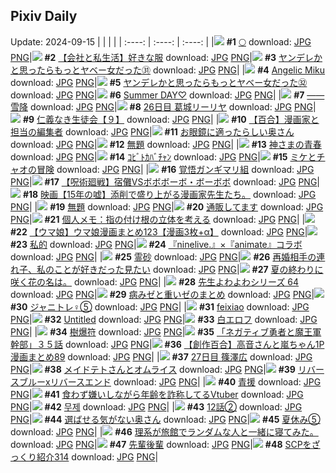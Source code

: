 ## Pixiv Daily
Update: 2024-09-15
|      |      |      |
| :----: | :----: | :----: |
|![](https://pixiv.microyu.workers.dev/c/240x480/img-master/img/2024/09/13/00/11/35/122378159_p0_master1200.jpg) **#1** [🌕](https://www.pixiv.net/artworks/122378159) download: [JPG](https://pixiv.microyu.workers.dev/img-original/img/2024/09/13/00/11/35/122378159_p0.jpg) [PNG](https://pixiv.microyu.workers.dev/img-original/img/2024/09/13/00/11/35/122378159_p0.png)|![](https://pixiv.microyu.workers.dev/c/240x480/img-master/img/2024/09/13/12/00/10/122388155_p0_master1200.jpg) **#2** [【会社と私生活】好きな服](https://www.pixiv.net/artworks/122388155) download: [JPG](https://pixiv.microyu.workers.dev/img-original/img/2024/09/13/12/00/10/122388155_p0.jpg) [PNG](https://pixiv.microyu.workers.dev/img-original/img/2024/09/13/12/00/10/122388155_p0.png)|![](https://pixiv.microyu.workers.dev/c/240x480/img-master/img/2024/09/13/00/01/52/122377749_p0_master1200.jpg) **#3** [ヤンデレかと思ったらもっとヤベー女だった㉛](https://www.pixiv.net/artworks/122377749) download: [JPG](https://pixiv.microyu.workers.dev/img-original/img/2024/09/13/00/01/52/122377749_p0.jpg) [PNG](https://pixiv.microyu.workers.dev/img-original/img/2024/09/13/00/01/52/122377749_p0.png)|
|![](https://pixiv.microyu.workers.dev/c/240x480/img-master/img/2024/09/14/00/00/39/122405298_p0_master1200.jpg) **#4** [Angelic Miku](https://www.pixiv.net/artworks/122405298) download: [JPG](https://pixiv.microyu.workers.dev/img-original/img/2024/09/14/00/00/39/122405298_p0.jpg) [PNG](https://pixiv.microyu.workers.dev/img-original/img/2024/09/14/00/00/39/122405298_p0.png)|![](https://pixiv.microyu.workers.dev/c/240x480/img-master/img/2024/09/14/00/01/28/122405428_p0_master1200.jpg) **#5** [ヤンデレかと思ったらもっとヤベー女だった㉜](https://www.pixiv.net/artworks/122405428) download: [JPG](https://pixiv.microyu.workers.dev/img-original/img/2024/09/14/00/01/28/122405428_p0.jpg) [PNG](https://pixiv.microyu.workers.dev/img-original/img/2024/09/14/00/01/28/122405428_p0.png)|![](https://pixiv.microyu.workers.dev/c/240x480/img-master/img/2024/09/14/13/11/30/122418719_p0_master1200.jpg) **#6** [Summer DAY♡](https://www.pixiv.net/artworks/122418719) download: [JPG](https://pixiv.microyu.workers.dev/img-original/img/2024/09/14/13/11/30/122418719_p0.jpg) [PNG](https://pixiv.microyu.workers.dev/img-original/img/2024/09/14/13/11/30/122418719_p0.png)|
|![](https://pixiv.microyu.workers.dev/c/240x480/img-master/img/2024/09/13/00/02/43/122377802_p0_master1200.jpg) **#7** [——雪降](https://www.pixiv.net/artworks/122377802) download: [JPG](https://pixiv.microyu.workers.dev/img-original/img/2024/09/13/00/02/43/122377802_p0.jpg) [PNG](https://pixiv.microyu.workers.dev/img-original/img/2024/09/13/00/02/43/122377802_p0.png)|![](https://pixiv.microyu.workers.dev/c/240x480/img-master/img/2024/09/13/07/18/05/122384377_p0_master1200.jpg) **#8** [26日目 葛城リーリヤ](https://www.pixiv.net/artworks/122384377) download: [JPG](https://pixiv.microyu.workers.dev/img-original/img/2024/09/13/07/18/05/122384377_p0.jpg) [PNG](https://pixiv.microyu.workers.dev/img-original/img/2024/09/13/07/18/05/122384377_p0.png)|![](https://pixiv.microyu.workers.dev/c/240x480/img-master/img/2024/09/14/11/03/19/122416145_p0_master1200.jpg) **#9** [仁義なき生徒会【９】](https://www.pixiv.net/artworks/122416145) download: [JPG](https://pixiv.microyu.workers.dev/img-original/img/2024/09/14/11/03/19/122416145_p0.jpg) [PNG](https://pixiv.microyu.workers.dev/img-original/img/2024/09/14/11/03/19/122416145_p0.png)|
|![](https://pixiv.microyu.workers.dev/c/240x480/img-master/img/2024/09/13/20/05/01/122397483_p0_master1200.jpg) **#10** [【百合】漫画家と担当の編集者](https://www.pixiv.net/artworks/122397483) download: [JPG](https://pixiv.microyu.workers.dev/img-original/img/2024/09/13/20/05/01/122397483_p0.jpg) [PNG](https://pixiv.microyu.workers.dev/img-original/img/2024/09/13/20/05/01/122397483_p0.png)|![](https://pixiv.microyu.workers.dev/c/240x480/img-master/img/2024/09/13/00/05/24/122377937_p0_master1200.jpg) **#11** [お眼鏡に適ったらしい奥さん](https://www.pixiv.net/artworks/122377937) download: [JPG](https://pixiv.microyu.workers.dev/img-original/img/2024/09/13/00/05/24/122377937_p0.jpg) [PNG](https://pixiv.microyu.workers.dev/img-original/img/2024/09/13/00/05/24/122377937_p0.png)|![](https://pixiv.microyu.workers.dev/c/240x480/img-master/img/2024/09/14/00/22/50/122406293_p0_master1200.jpg) **#12** [無題](https://www.pixiv.net/artworks/122406293) download: [JPG](https://pixiv.microyu.workers.dev/img-original/img/2024/09/14/00/22/50/122406293_p0.jpg) [PNG](https://pixiv.microyu.workers.dev/img-original/img/2024/09/14/00/22/50/122406293_p0.png)|
|![](https://pixiv.microyu.workers.dev/c/240x480/img-master/img/2024/09/13/19/42/23/122396742_p0_master1200.jpg) **#13** [神さまの青春](https://www.pixiv.net/artworks/122396742) download: [JPG](https://pixiv.microyu.workers.dev/img-original/img/2024/09/13/19/42/23/122396742_p0.jpg) [PNG](https://pixiv.microyu.workers.dev/img-original/img/2024/09/13/19/42/23/122396742_p0.png)|![](https://pixiv.microyu.workers.dev/c/240x480/img-master/img/2024/09/13/12/05/19/122388293_p0_master1200.jpg) **#14** [ｺﾋﾞﾄｶﾊﾞﾁｬﾝ](https://www.pixiv.net/artworks/122388293) download: [JPG](https://pixiv.microyu.workers.dev/img-original/img/2024/09/13/12/05/19/122388293_p0.jpg) [PNG](https://pixiv.microyu.workers.dev/img-original/img/2024/09/13/12/05/19/122388293_p0.png)|![](https://pixiv.microyu.workers.dev/c/240x480/img-master/img/2024/09/14/23/38/25/122435344_p0_master1200.jpg) **#15** [ミケとチャオの冒険](https://www.pixiv.net/artworks/122435344) download: [JPG](https://pixiv.microyu.workers.dev/img-original/img/2024/09/14/23/38/25/122435344_p0.jpg) [PNG](https://pixiv.microyu.workers.dev/img-original/img/2024/09/14/23/38/25/122435344_p0.png)|
|![](https://pixiv.microyu.workers.dev/c/240x480/img-master/img/2024/09/13/20/50/06/122398762_p0_master1200.jpg) **#16** [覚悟ガンギマリ組](https://www.pixiv.net/artworks/122398762) download: [JPG](https://pixiv.microyu.workers.dev/img-original/img/2024/09/13/20/50/06/122398762_p0.jpg) [PNG](https://pixiv.microyu.workers.dev/img-original/img/2024/09/13/20/50/06/122398762_p0.png)|![](https://pixiv.microyu.workers.dev/c/240x480/img-master/img/2024/09/14/11/00/10/122416071_p0_master1200.jpg) **#17** [【呪術廻戦】宿儺VSボボボーボ・ボーボボ](https://www.pixiv.net/artworks/122416071) download: [JPG](https://pixiv.microyu.workers.dev/img-original/img/2024/09/14/11/00/10/122416071_p0.jpg) [PNG](https://pixiv.microyu.workers.dev/img-original/img/2024/09/14/11/00/10/122416071_p0.png)|![](https://pixiv.microyu.workers.dev/c/240x480/img-master/img/2024/09/14/18/24/21/122425398_p0_master1200.jpg) **#18** [映画【15年の嘘】添削で盛り上がる漫画家先生たち。](https://www.pixiv.net/artworks/122425398) download: [JPG](https://pixiv.microyu.workers.dev/img-original/img/2024/09/14/18/24/21/122425398_p0.jpg) [PNG](https://pixiv.microyu.workers.dev/img-original/img/2024/09/14/18/24/21/122425398_p0.png)|
|![](https://pixiv.microyu.workers.dev/c/240x480/img-master/img/2024/09/14/19/20/39/122426922_p0_master1200.jpg) **#19** [無題](https://www.pixiv.net/artworks/122426922) download: [JPG](https://pixiv.microyu.workers.dev/img-original/img/2024/09/14/19/20/39/122426922_p0.jpg) [PNG](https://pixiv.microyu.workers.dev/img-original/img/2024/09/14/19/20/39/122426922_p0.png)|![](https://pixiv.microyu.workers.dev/c/240x480/img-master/img/2024/09/13/22/26/56/122402054_p0_master1200.jpg) **#20** [通販してます](https://www.pixiv.net/artworks/122402054) download: [JPG](https://pixiv.microyu.workers.dev/img-original/img/2024/09/13/22/26/56/122402054_p0.jpg) [PNG](https://pixiv.microyu.workers.dev/img-original/img/2024/09/13/22/26/56/122402054_p0.png)|![](https://pixiv.microyu.workers.dev/c/240x480/img-master/img/2024/09/14/06/00/05/122411758_p0_master1200.jpg) **#21** [個人メモ：指の付け根の立体を考える](https://www.pixiv.net/artworks/122411758) download: [JPG](https://pixiv.microyu.workers.dev/img-original/img/2024/09/14/06/00/05/122411758_p0.jpg) [PNG](https://pixiv.microyu.workers.dev/img-original/img/2024/09/14/06/00/05/122411758_p0.png)|
|![](https://pixiv.microyu.workers.dev/c/240x480/img-master/img/2024/09/13/00/01/21/122377693_p0_master1200.jpg) **#22** [【ウマ娘】ウマ娘漫画まとめ123【漫画3枚+α】](https://www.pixiv.net/artworks/122377693) download: [JPG](https://pixiv.microyu.workers.dev/img-original/img/2024/09/13/00/01/21/122377693_p0.jpg) [PNG](https://pixiv.microyu.workers.dev/img-original/img/2024/09/13/00/01/21/122377693_p0.png)|![](https://pixiv.microyu.workers.dev/c/240x480/img-master/img/2024/09/13/17/09/57/122393006_p0_master1200.jpg) **#23** [私的](https://www.pixiv.net/artworks/122393006) download: [JPG](https://pixiv.microyu.workers.dev/img-original/img/2024/09/13/17/09/57/122393006_p0.jpg) [PNG](https://pixiv.microyu.workers.dev/img-original/img/2024/09/13/17/09/57/122393006_p0.png)|![](https://pixiv.microyu.workers.dev/c/240x480/img-master/img/2024/09/14/00/01/20/122405412_p0_master1200.jpg) **#24** [『ninelive.』×『animate』コラボ](https://www.pixiv.net/artworks/122405412) download: [JPG](https://pixiv.microyu.workers.dev/img-original/img/2024/09/14/00/01/20/122405412_p0.jpg) [PNG](https://pixiv.microyu.workers.dev/img-original/img/2024/09/14/00/01/20/122405412_p0.png)|
|![](https://pixiv.microyu.workers.dev/c/240x480/img-master/img/2024/09/13/00/00/44/122377615_p0_master1200.jpg) **#25** [霊砂](https://www.pixiv.net/artworks/122377615) download: [JPG](https://pixiv.microyu.workers.dev/img-original/img/2024/09/13/00/00/44/122377615_p0.jpg) [PNG](https://pixiv.microyu.workers.dev/img-original/img/2024/09/13/00/00/44/122377615_p0.png)|![](https://pixiv.microyu.workers.dev/c/240x480/img-master/img/2024/09/14/20/28/38/122428812_p0_master1200.jpg) **#26** [再婚相手の連れ子、私のことが好きだった見たい](https://www.pixiv.net/artworks/122428812) download: [JPG](https://pixiv.microyu.workers.dev/img-original/img/2024/09/14/20/28/38/122428812_p0.jpg) [PNG](https://pixiv.microyu.workers.dev/img-original/img/2024/09/14/20/28/38/122428812_p0.png)|![](https://pixiv.microyu.workers.dev/c/240x480/img-master/img/2024/09/13/18/50/41/122395313_p0_master1200.jpg) **#27** [夏の終わりに咲く花の名は。](https://www.pixiv.net/artworks/122395313) download: [JPG](https://pixiv.microyu.workers.dev/img-original/img/2024/09/13/18/50/41/122395313_p0.jpg) [PNG](https://pixiv.microyu.workers.dev/img-original/img/2024/09/13/18/50/41/122395313_p0.png)|
|![](https://pixiv.microyu.workers.dev/c/240x480/img-master/img/2024/09/13/06/49/36/122384034_p0_master1200.jpg) **#28** [先生よわよわシリーズ 64](https://www.pixiv.net/artworks/122384034) download: [JPG](https://pixiv.microyu.workers.dev/img-original/img/2024/09/13/06/49/36/122384034_p0.jpg) [PNG](https://pixiv.microyu.workers.dev/img-original/img/2024/09/13/06/49/36/122384034_p0.png)|![](https://pixiv.microyu.workers.dev/c/240x480/img-master/img/2024/09/13/07/59/34/122384898_p0_master1200.jpg) **#29** [病みゼと重いゼのまとめ](https://www.pixiv.net/artworks/122384898) download: [JPG](https://pixiv.microyu.workers.dev/img-original/img/2024/09/13/07/59/34/122384898_p0.jpg) [PNG](https://pixiv.microyu.workers.dev/img-original/img/2024/09/13/07/59/34/122384898_p0.png)|![](https://pixiv.microyu.workers.dev/c/240x480/img-master/img/2024/09/13/19/26/10/122396295_p0_master1200.jpg) **#30** [ジャニトレ♀⑤](https://www.pixiv.net/artworks/122396295) download: [JPG](https://pixiv.microyu.workers.dev/img-original/img/2024/09/13/19/26/10/122396295_p0.jpg) [PNG](https://pixiv.microyu.workers.dev/img-original/img/2024/09/13/19/26/10/122396295_p0.png)|
|![](https://pixiv.microyu.workers.dev/c/240x480/img-master/img/2024/09/13/17/56/13/122393909_p0_master1200.jpg) **#31** [feixiao](https://www.pixiv.net/artworks/122393909) download: [JPG](https://pixiv.microyu.workers.dev/img-original/img/2024/09/13/17/56/13/122393909_p0.jpg) [PNG](https://pixiv.microyu.workers.dev/img-original/img/2024/09/13/17/56/13/122393909_p0.png)|![](https://pixiv.microyu.workers.dev/c/240x480/img-master/img/2024/09/14/00/01/04/122405384_p0_master1200.jpg) **#32** [Untitled](https://www.pixiv.net/artworks/122405384) download: [JPG](https://pixiv.microyu.workers.dev/img-original/img/2024/09/14/00/01/04/122405384_p0.jpg) [PNG](https://pixiv.microyu.workers.dev/img-original/img/2024/09/14/00/01/04/122405384_p0.png)|![](https://pixiv.microyu.workers.dev/c/240x480/img-master/img/2024/09/14/01/01/53/122407459_p0_master1200.jpg) **#33** [白エロフ](https://www.pixiv.net/artworks/122407459) download: [JPG](https://pixiv.microyu.workers.dev/img-original/img/2024/09/14/01/01/53/122407459_p0.jpg) [PNG](https://pixiv.microyu.workers.dev/img-original/img/2024/09/14/01/01/53/122407459_p0.png)|
|![](https://pixiv.microyu.workers.dev/c/240x480/img-master/img/2024/09/13/07/05/09/122384249_p0_master1200.jpg) **#34** [樹爆符](https://www.pixiv.net/artworks/122384249) download: [JPG](https://pixiv.microyu.workers.dev/img-original/img/2024/09/13/07/05/09/122384249_p0.jpg) [PNG](https://pixiv.microyu.workers.dev/img-original/img/2024/09/13/07/05/09/122384249_p0.png)|![](https://pixiv.microyu.workers.dev/c/240x480/img-master/img/2024/09/14/17/52/40/122424456_p0_master1200.jpg) **#35** [「ネガティブ勇者と魔王軍幹部」３５話](https://www.pixiv.net/artworks/122424456) download: [JPG](https://pixiv.microyu.workers.dev/img-original/img/2024/09/14/17/52/40/122424456_p0.jpg) [PNG](https://pixiv.microyu.workers.dev/img-original/img/2024/09/14/17/52/40/122424456_p0.png)|![](https://pixiv.microyu.workers.dev/c/240x480/img-master/img/2024/09/14/00/02/19/122405513_p0_master1200.jpg) **#36** [【創作百合】高音さんと嵐ちゃん1P漫画まとめ89](https://www.pixiv.net/artworks/122405513) download: [JPG](https://pixiv.microyu.workers.dev/img-original/img/2024/09/14/00/02/19/122405513_p0.jpg) [PNG](https://pixiv.microyu.workers.dev/img-original/img/2024/09/14/00/02/19/122405513_p0.png)|
|![](https://pixiv.microyu.workers.dev/c/240x480/img-master/img/2024/09/14/01/00/41/122407415_p0_master1200.jpg) **#37** [27日目 篠澤広](https://www.pixiv.net/artworks/122407415) download: [JPG](https://pixiv.microyu.workers.dev/img-original/img/2024/09/14/01/00/41/122407415_p0.jpg) [PNG](https://pixiv.microyu.workers.dev/img-original/img/2024/09/14/01/00/41/122407415_p0.png)|![](https://pixiv.microyu.workers.dev/c/240x480/img-master/img/2024/09/13/18/05/36/122394291_p0_master1200.jpg) **#38** [メイドテトさんとオムライス](https://www.pixiv.net/artworks/122394291) download: [JPG](https://pixiv.microyu.workers.dev/img-original/img/2024/09/13/18/05/36/122394291_p0.jpg) [PNG](https://pixiv.microyu.workers.dev/img-original/img/2024/09/13/18/05/36/122394291_p0.png)|![](https://pixiv.microyu.workers.dev/c/240x480/img-master/img/2024/09/14/00/00/28/122405272_p0_master1200.jpg) **#39** [リバースブルーxリバースエンド](https://www.pixiv.net/artworks/122405272) download: [JPG](https://pixiv.microyu.workers.dev/img-original/img/2024/09/14/00/00/28/122405272_p0.jpg) [PNG](https://pixiv.microyu.workers.dev/img-original/img/2024/09/14/00/00/28/122405272_p0.png)|
|![](https://pixiv.microyu.workers.dev/c/240x480/img-master/img/2024/09/13/00/00/21/122377524_p0_master1200.jpg) **#40** [青援](https://www.pixiv.net/artworks/122377524) download: [JPG](https://pixiv.microyu.workers.dev/img-original/img/2024/09/13/00/00/21/122377524_p0.jpg) [PNG](https://pixiv.microyu.workers.dev/img-original/img/2024/09/13/00/00/21/122377524_p0.png)|![](https://pixiv.microyu.workers.dev/c/240x480/img-master/img/2024/09/14/20/22/33/122428648_p0_master1200.jpg) **#41** [食わず嫌いしながら年齢を詐称してるVtuber](https://www.pixiv.net/artworks/122428648) download: [JPG](https://pixiv.microyu.workers.dev/img-original/img/2024/09/14/20/22/33/122428648_p0.jpg) [PNG](https://pixiv.microyu.workers.dev/img-original/img/2024/09/14/20/22/33/122428648_p0.png)|![](https://pixiv.microyu.workers.dev/c/240x480/img-master/img/2024/09/14/01/07/45/122407594_p0_master1200.jpg) **#42** [무제](https://www.pixiv.net/artworks/122407594) download: [JPG](https://pixiv.microyu.workers.dev/img-original/img/2024/09/14/01/07/45/122407594_p0.jpg) [PNG](https://pixiv.microyu.workers.dev/img-original/img/2024/09/14/01/07/45/122407594_p0.png)|
|![](https://pixiv.microyu.workers.dev/c/240x480/img-master/img/2024/09/14/20/00/26/122427982_p0_master1200.jpg) **#43** [12話②](https://www.pixiv.net/artworks/122427982) download: [JPG](https://pixiv.microyu.workers.dev/img-original/img/2024/09/14/20/00/26/122427982_p0.jpg) [PNG](https://pixiv.microyu.workers.dev/img-original/img/2024/09/14/20/00/26/122427982_p0.png)|![](https://pixiv.microyu.workers.dev/c/240x480/img-master/img/2024/09/13/17/56/14/122393912_p0_master1200.jpg) **#44** [選ばせる気がない奥さん](https://www.pixiv.net/artworks/122393912) download: [JPG](https://pixiv.microyu.workers.dev/img-original/img/2024/09/13/17/56/14/122393912_p0.jpg) [PNG](https://pixiv.microyu.workers.dev/img-original/img/2024/09/13/17/56/14/122393912_p0.png)|![](https://pixiv.microyu.workers.dev/c/240x480/img-master/img/2024/09/13/23/58/55/122405098_p0_master1200.jpg) **#45** [夏休み⑤](https://www.pixiv.net/artworks/122405098) download: [JPG](https://pixiv.microyu.workers.dev/img-original/img/2024/09/13/23/58/55/122405098_p0.jpg) [PNG](https://pixiv.microyu.workers.dev/img-original/img/2024/09/13/23/58/55/122405098_p0.png)|
|![](https://pixiv.microyu.workers.dev/c/240x480/img-master/img/2024/09/14/19/13/43/122426719_p0_master1200.jpg) **#46** [理系が旅館でランダムな人と一緒に寝てみた。](https://www.pixiv.net/artworks/122426719) download: [JPG](https://pixiv.microyu.workers.dev/img-original/img/2024/09/14/19/13/43/122426719_p0.jpg) [PNG](https://pixiv.microyu.workers.dev/img-original/img/2024/09/14/19/13/43/122426719_p0.png)|![](https://pixiv.microyu.workers.dev/c/240x480/img-master/img/2024/09/13/13/08/39/122389269_p0_master1200.jpg) **#47** [先輩後輩](https://www.pixiv.net/artworks/122389269) download: [JPG](https://pixiv.microyu.workers.dev/img-original/img/2024/09/13/13/08/39/122389269_p0.jpg) [PNG](https://pixiv.microyu.workers.dev/img-original/img/2024/09/13/13/08/39/122389269_p0.png)|![](https://pixiv.microyu.workers.dev/c/240x480/img-master/img/2024/09/14/21/00/29/122429872_p0_master1200.jpg) **#48** [SCPをざっくり紹介314](https://www.pixiv.net/artworks/122429872) download: [JPG](https://pixiv.microyu.workers.dev/img-original/img/2024/09/14/21/00/29/122429872_p0.jpg) [PNG](https://pixiv.microyu.workers.dev/img-original/img/2024/09/14/21/00/29/122429872_p0.png)|
